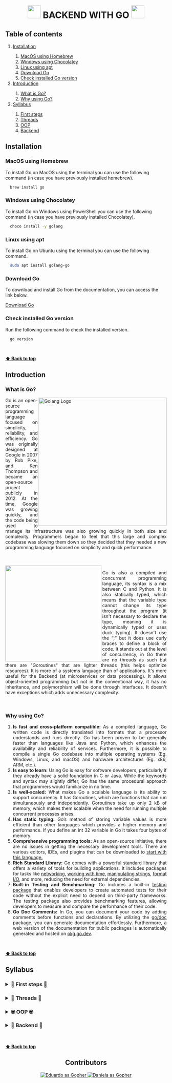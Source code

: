 <div align="center">
  
  <h1>
    <img src="https://media.tenor.com/TCMWkxIkF9IAAAAi/dancing-gopher.gif" width=40> 
    BACKEND WITH GO
    <img src="https://media.tenor.com/TCMWkxIkF9IAAAAi/dancing-gopher.gif" width=40>
  </h1>
   
</div>

<div>
  <h2>Table of contents</h2>
  <ol>
    <li>
      <a href="#installation"> Installation </a>
    </li>
    <ol>
      <li>
        <a href="#macos-using-homebrew">MacOS using Homebrew</a>
      </li>
      <li>
        <a href="#windows-using-chocolatey">Windows using Chocolatey</a>
      </li>
      <li>
        <a href="#linux-using-apt">Linux using apt</a>
      </li>
      <li>
        <a href="#download-go">Download Go</a>
      </li>
      <li>
        <a href="#check-installed-go-version">Check installed Go version</a>
      </li>
    </ol>
    <li>
      <a href="#introduction">Introduction</a>
    </li>
    <ol>
      <li>
        <a href="#what-is-go">What is Go?</a>
      </li>
      <li>
        <a href="#why-using-go">Why using Go?</a>
      </li>
    </ol>
    <li>
      <a href="#syllabus">Syllabus</a>
    </li>
    <ol>
	<li>
	    <a href="#-----first-steps--------the-basics-------hello-world-----variables-and-data-types-----println-function-----operators-----sequence-of-values-----reading-values----flow-controls-------conditionals-----switch-----loops-----break-and-continue---%EF%B8%8F-functions-and-pointers-%EF%B8%8F------declaring-functions-----anonymous-functions-----panic-functions-----recursive-functions-----variadic-functions-----recover-functions-----pointers---%EF%B8%8F-data-structures-%EF%B8%8F------arrays-----slices-----maps---%EF%B8%8F-structs-enums-and-interfaces-%EF%B8%8F------structs-----enums-----interfaces-----access-modifiers----packages-------create-a-package-----documentation-----imports-----main-----core-packages-----code-examples---">
			    First steps
	    </a>
	</li>
	<li>
     	   <a href="#---------threads---------understanding-concurrency------goroutines------channels------code-examples--">Threads</a>
        </li>
	<li>
     	   <a href="#---------oop---------what-is-oop------classes-objects-and-instances------encapsulation------abstraction------composition-pattern------inheritance------polymorphism------code-examples-">OOP</a>
        </li>
	<li>
     	   <a href="#---------backend------------databases---------sql------nosql------normalization-rules------mysql------postgresql------mongodb------gorm------api---------rest------soap------authentication------caching---------cdn------server-side------client-side------testing---------testing-principle------logs-errors-and-performance------unit-testing------integration-test-----code-examples-">Backend</a>
        </li>
    </ol>
   
  </ol>
</div>

<div>
  <h2>Installation</h2>  
  <h3>MacOS using Homebrew</h3>
  <p>To install Go on MacOS using the terminal you can use the following command (in case you have previously installed homebrew).</p>
</div>

```bash
  brew install go
```

<div>
  <h3>Windows using Chocolatey</h3>
  <p>To install Go on Windows using PowerShell you can use the following command (in case you have previously installed Chocolatey).</p>
</div>

```bash
  choco install -y golang
```

<div>
  <h3>Linux using apt</h3>
  <p>To install Go on Ubuntu using the terminal you can use the following command.</p>
</div>

```bash
  sudo apt install golang-go
```
<div>
  <h3>Download Go</h3>
  <p>To download and install Go from the documentation, you can access the link below.</p>
  <a href="https://go.dev/dl/">Download Go</a>
</div>

<div>
  <h3>Check installed Go version</h3>
  <p>Run the following command to check the installed version.</p>
</div>

```bash
  go version
```
<div>
  <br/>
</div>

**[⬆ Back to top](#table-of-contents)**

<div align="justify">
  <h2>Introduction</h2>
  <h3>What is Go?</h3>
  <img align="right" src="https://openupthecloud.com/wp-content/uploads/2020/01/Golang.png" alt="Golang Logo" width=400/>
  <p>Go is an open-source programming language focused on simplicity, reliability, and efficiency. Go was originally designed at Google in 2007 by Rob Pike, and Ken Thompson and became an open-source project publicly in 2012. At the time, Google was growing quickly, and the code being used to manage its infrastructure was also growing quickly in both size and complexity. Programmers began to feel that this large and complex codebase was slowing them down so they decided that they needed a new programming language focused on simplicity and quick performance.

</p>
  <br> <br>
  <img align="left" src="https://fingers-site-production.s3.eu-central-1.amazonaws.com/uploads/images/szLui8773HimqPgfZcnOSt1jcqsUYcJlnaHepZ50.jpg" width=300/>
  <p>Go is also a compiled and concurrent programming language, its syntax is a mix between C and Python. It is also statically typed, which means that the variable type cannot change its type throughout the program (it isn't necessary to declare the type, meaning it is dynamically typed or uses duck typing). It doesn't use the “;” but it does use curly braces to define a block of code. It stands out at the level of concurrency, in Go there are no threads as such but there are "Goroutines" that are lighter threads (this helps optimize resources). It is more of a systems language than of applications. It's more useful for the Backend (at microservices or data processing). It allows object-oriented programming but not in the conventional way, it has no inheritance, and polymorphism will be done through interfaces. It doesn't have exceptions which adds unnecessary complexity.</p>
<br>
</div>

<div align="justify">
  <h3>Why using Go?</h3>
  <ol>
    <li><b>Is fast and cross-platform compatible:</b> As a compiled language, Go written code is directly translated into formats that a processor understands and runs directly. Go has been proven to be generally faster than languages like Java and Python, which enhances the availability and reliability of services. Furthermore, it is possible to compile a single Go codebase into multiple operating systems (Eg. Windows, Linux, and macOS) and hardware architectures (Eg. x86, ARM, etc.).</li>
    <li><b>Is easy to learn:</b> Using Go is easy for software developers, particularly if they already have a solid foundation in C or Java. While the keywords and syntax may slightly differ, Go has the same procedural approach that programmers would familiarize in no time. </li>
    <li><b>Is well-scaled:</b> What makes Go a scalable language is its ability to support concurrency. It has Goroutines, which are functions that can run simultaneously and independently. Goroutines take up only 2 kB of memory, which makes them scalable when the need for running multiple concurrent processes arises.</li>
    <li><b>Has static typing:</b> Go’s method of storing variable values is more efficient than other languages which provides a higher memory and performance. If you define an int 32 variable in Go it takes four bytes of memory.</li>
    <li><b>Comprehensive programming tools:</b> As an open-source initiative, there are no issues in getting the necessary development tools. There are various editors, IDEs, and plugins that can be downloaded to <a href="https://go.dev/wiki/IDEsAndTextEditorPlugins">start with this language.</a></li>
    <li><b>Rich Standard Library:</b> Go comes with a powerful standard library that offers a variety of tools for building applications. It includes packages for tasks like <a href="https://pkg.go.dev/net@go1.21.6">networking</a>, <a href="https://pkg.go.dev/time@go1.21.6">working with time</a>, <a href="https://pkg.go.dev/strings@go1.21.6">manipulating strings</a>, <a href="https://pkg.go.dev/fmt@go1.21.6">format I/O</a>, and more, reducing the need for external dependencies.</li>
    <li><b>Built-in Testing and Benchmarking:</b> Go includes a built-in <a href="https://pkg.go.dev/testing">testing package</a> that enables developers to create automated tests for their code without the explicit need to depend on third-party frameworks. The testing package also provides benchmarking features, allowing developers to measure and compare the performance of their code.</li>
    <li><b>Go Doc Comments:</b> In Go, you can document your code by adding comments before functions and declarations. By utilizing the <a href="https://pkg.go.dev/go/doc@master">go/doc</a> package, you can generate documentation effortlessly. Furthermore, a web version of the documentation for public packages is automatically generated and hosted on <a href="https://pkg.go.dev/">pkg.go.dev</a>.</li>
  </ol>
</div>

<div>
  <br/>
</div>

**[⬆ Back to top](#table-of-contents)**

<div align="justify">
  <h2>Syllabus</h2>
	
  <h3>
	  <details >
  <summary>🐾 First steps 🐾</summary>
  <br>
    
  <details >
  <summary>🍼 The basics 🍼</summary>
	
  <br>
  <p>🦫 <a href="https://github.com/lara-vel-dev/backend-with-golang/blob/main/the-basics/01-hello-world/README.md"> Hello World! </a></p>
  <p>🦫 <a href="https://github.com/lara-vel-dev/backend-with-golang/blob/main/the-basics/02-variables-and-data-types/README.md"> Variables and data types </a></p>
  <p>🦫 <a href=""> Println function </a></p>
  <p>🦫 <a href=""> Operators </a></p>
  <p>🦫 <a href=""> Sequence of values </a></p>
  <p>🦫 <a href=""> Reading values </a></p>
  
</details>
  

<details >
  <summary>🔁 Flow controls 🔁</summary>
	
  <br>
  <p>🦫 <a href=""> Conditionals </a></p>
  <p>🦫 <a href=""> Switch </a></p>
  <p>🦫 <a href=""> Loops </a></p>
  <p>🦫 <a href=""> Break and Continue </a></p>
</details>

<details >
  <summary>🛠️ Functions and pointers 🛠️</summary>
	
  <br>
  <p>🦫 <a href=""> Declaring functions </a></p>
  <p>🦫 <a href=""> Anonymous functions </a></p>
  <p>🦫 <a href=""> Panic functions </a></p>
  <p>🦫 <a href=""> Recursive functions </a></p>
  <p>🦫 <a href=""> Variadic functions </a></p>
  <p>🦫 <a href=""> Recover functions </a></p>
  <p>🦫 <a href=""> Pointers </a></p>
  
</details>

<details >
  <summary>🛠️ Data structures 🛠️</summary>
	
  <br>
  <p>🦫 <a href=""> Arrays </a></p>
  <p>🦫 <a href=""> Slices </a></p>
  <p>🦫 <a href=""> Maps </a></p>

</details>

<details >
  <summary>⚙️ Structs, enums and interfaces ⚙️</summary>
	
  <br>
  <p>🦫 <a href=""> Structs </a></p>
  <p>🦫 <a href=""> Enums </a></p>
  <p>🦫 <a href=""> Interfaces </a></p>
  <p>🦫 <a href=""> Access modifiers </a></p>

</details>

<details >
  <summary>📦 Packages 📦</summary>
	
  <br>
  <p>🦫 <a href=""> Create a package </a></p>
  <p>🦫 <a href=""> Documentation </a></p>
  <p>🦫 <a href=""> Imports </a></p>
  <p>🦫 <a href=""> Main </a></p>
  <p>🦫 <a href=""> Core packages </a></p>

</details>

  <p>🦫 <a href=""> Code examples </a></p>

</details>
  </h3>

 <h3>
    <details >
    <summary>🧵 Threads 🧵</summary>
	
   <br>
   <p>🦫 <a href=""> Understanding concurrency </a></p>
   <p>🦫 <a href=""> Goroutines </a></p>
   <p>🦫 <a href=""> Channels </a></p>
   <p>🦫 <a href=""> Code examples </a></p>
  
</details>
 </h3>

<h3>
    <details >
    <summary>🤓 OOP 🤓</summary>
	
   <br>
   <p>🦫 <a href=""> What is OOP? </a></p>
   <p>🦫 <a href=""> Classes, objects and instances </a></p>
   <p>🦫 <a href=""> Encapsulation </a></p>
   <p>🦫 <a href=""> Abstraction </a></p>
   <p>🦫 <a href=""> Composition pattern </a></p>
   <p>🦫 <a href=""> Inheritance </a></p>
   <p>🦫 <a href=""> Polymorphism </a></p>
   <p>🦫 <a href=""> Code examples </a></p>
  
</details>
</h3>

<h3>
    <details >
    <summary>🧰 Backend 🧰</summary>
	
   <br>
   <details >
    <summary>⊱ Databases ⊰</summary>
	
   <br>
   <p>🦫 <a href=""> SQL </a></p>
   <p>🦫 <a href=""> NoSQL </a></p>
   <p>🦫 <a href=""> Normalization rules </a></p>
   <p>🦫 <a href=""> MySQL </a></p>
   <p>🦫 <a href=""> PostgreSQL </a></p>
   <p>🦫 <a href=""> MongoDB </a></p>
   <p>🦫 <a href=""> GORM </a></p>
   
</details>
<details >
    <summary>📡 API 📡</summary>
	
   <br>
   <p>🦫 <a href=""> REST </a></p>
   <p>🦫 <a href=""> SOAP </a></p>
   <p>🦫 <a href=""> Authentication </a></p>
   
</details>

<details >
    <summary>👾 Caching 👾</summary>
	
   <br>
   <p>🦫 <a href=""> CDN </a></p>
   <p>🦫 <a href=""> Server Side </a></p>
   <p>🦫 <a href=""> Client Side </a></p>
   
</details>

<details >
    <summary>🧪 Testing 🧪</summary>
	
   <br>
   <p>🦫 <a href=""> Testing principle </a></p>
   <p>🦫 <a href=""> Logs, errors and performance </a></p>
   <p>🦫 <a href=""> Unit testing </a></p>
   <p>🦫 <a href=""> Integration test </a></p>
  
</details>
   
  <p>🦫 <a href=""> Code examples </a></p>
</details>
</h3>

</div>

<div>
  <br/>
</div>

**[⬆ Back to top](#table-of-contents)**

<div align="center">
  <h2>Contributors</h2>
  <a align="center" href="https://github.com/EduDN" >
    <img src="./gophers/Edu-gopher.png" alt="Eduardo as Gopher">
  </a>
  <a align="center" href="https://github.com/lara-vel-dev" >
    <img src="./gophers/Yo.png" alt="Daniela as Gopher">
  </a>
</div>